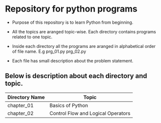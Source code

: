 #  Repository for python programs
   * Purpose of this repository is to learn Python from beginning.

   * All the topics are aranged topic-wise. Each directory contains programs related to one topic.

   * Inside each directory all the programs are aranged in alphabetical order of file name. E.g prg_01.py prg_02.py 

   * Each file has small description about the problem statement.


## Below is description about each directory and topic.

   | Directory Name  | Topic    |
   | --------------- | ----------------- |
   | chapter_01      | Basics of Python |
   | chapter_02      | Control Flow and Logical Operators |



